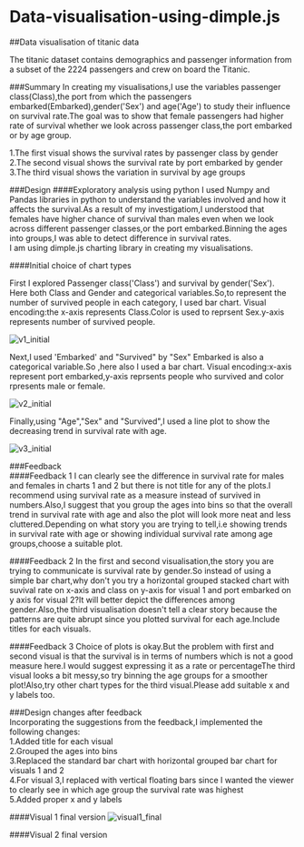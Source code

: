 # Data-visualisation-using-dimple.js
##Data visualisation of titanic data

The titanic dataset contains demographics and passenger information from a subset of the 2224 passengers and crew on board the Titanic.

###Summary
In creating my visualisations,I use the variables passenger class(Class),the port from which the passengers embarked(Embarked),gender('Sex') and age('Age') to study their influence on survival rate.The goal was to show that female passengers had higher rate of survival whether we look across passenger class,the port embarked or by age group.

1.The first visual shows the survival rates by passenger class by gender                                       
2.The second visual shows the survival rate by port embarked by gender                    
3.The third visual shows the variation in survival by age groups                 

###Design
####Exploratory analysis using python
I used Numpy and Pandas libraries in python to understand the variables involved and how it affects the survival.As a result of my investigatiom,I understood that females have higher chance of survival than males even when we look across different passenger classes,or the port embarked.Binning the ages into groups,I was able to detect difference in survival rates.                  
I am using dimple.js charting library in creating my visualisations.                             

####Initial choice of chart types

First I explored Passenger class('Class') and survival by gender('Sex').                  
Here both Class and Gender and categorical variables.So,to represent the number of survived people in each category, I used bar chart.
Visual encoding:the x-axis represents Class.Color is used to reprsent Sex.y-axis represents number of survived people.    

![v1_initial](https://cloud.githubusercontent.com/assets/23693349/22194779/6cdedcf8-e16a-11e6-8d6a-e53f84489e10.PNG)       

Next,I used 'Embarked' and "Survived" by "Sex"
Embarked is also a categorical variable.So ,here also I used a bar chart.
Visual encoding:x-axis represent port embarked,y-axis reprsents people who survived and color rpresents male or female.      

![v2_initial](https://cloud.githubusercontent.com/assets/23693349/22194857/c020f8ce-e16a-11e6-9b24-c3bd45037e77.PNG)

Finally,using "Age","Sex" and "Survived",I used a line plot to show the decreasing trend in survival rate with age.                 

![v3_initial](https://cloud.githubusercontent.com/assets/23693349/22194889/f5cf3544-e16a-11e6-8941-a8f9b96f1d90.PNG)

###Feedback       
####Feedback 1
I can clearly see the difference in survival rate for males and females in charts 1 and 2 but there is not title for any of the plots.I recommend using survival rate as a measure instead of survived in numbers.Also,I suggest that you group the ages into bins so that the overall trend in survival rate with age and also the plot will look more neat and less cluttered.Depending on what story you are trying to tell,i.e showing trends in survival rate with age or showing individual survival rate among age groups,choose a suitable plot.     

####Feedback 2
In the first and second visualisation,the story you are trying to communicate is survival rate by gender.So instead of using a simple bar chart,why don't you try a horizontal grouped stacked chart with suvival rate on x-axis and class on y-axis for visual 1 and port embarked on y axis for visual 2?It will better depict the differences among gender.Also,the third visualisation doesn't tell a clear story because the patterns are quite abrupt since you plotted survival for each age.Include titles for each visuals.        

####Feedback 3
Choice of plots is okay.But the problem with first and second visual is that the survival is in terms of numbers which is not a good measure here.I would suggest expressing it as a rate or percentageThe third visual looks a bit messy,so try binning the age groups for a smoother plot!Also,try other chart types for the third visual.Please add suitable x and y labels too.         

###Design changes after feedback   
Incorporating the suggestions from the feedback,I implemented the following changes:   
1.Added title for each visual    
2.Grouped the ages into bins     
3.Replaced the standard bar chart with horizontal grouped bar chart for visuals 1 and 2    
4.For visual 3,I replaced with vertical floating bars since I wanted the viewer to clearly see in which age group the survival rate was highest    
5.Added proper x and y labels   

####Visual 1 final version
![visual1_final](https://cloud.githubusercontent.com/assets/23693349/22195050/dd221d8a-e16b-11e6-8328-d7deda4ba1a8.PNG)   

####Visual 2 final version



